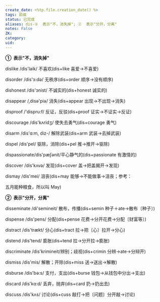 ```yaml
---
create_date: <%tp.file.creation_date() %>
tags: 前缀
status: 已完成
aliases: dis-①  表示"不，消失掉"; ②  表示"分开，分离"
notes: False
ZK: 
category: 
uid: 
---
```



**①  表示"不，消失掉"**

dislike /dis'laik/ 不喜欢(dis+like 喜爱→不喜爱)

disorder /dis'ɔ:də/ 无秩序(dis+order 顺序→没有顺序)

dishonest /dis'ɔnist/ 不诚实的(dis+honest 诚实的)

disappear /,disə'piə/ 消失(dis+appear 出现→不出现→消失)

disproof /'dispru:f/ 反证，反驳(dis+proof 证实→不证实→反证)

discourage /dis'kʌridʒ/ 使失去勇气(dis+courage 勇气)

disarm /dis'ɑ:m, diz-/ 解除武装(dis+arm 武装→去掉武装)

dispel /dis'pel/ 驱除，消除(dis+pel 推→推开→驱除)

dispassionate/dis'pæʃənit/平心静气的(dis+passionate 有激情的)

discover /dis'kʌvə/ 发现(dis+cover 盖→把盖揭开→发现)

dismay /dis'mei/ 沮丧(dis+may 能够→不能做事→沮丧；参考：

五月能种粮食，所以叫 May)

**②  表示"分开，分离"**

disseminate /di'semineit/ 散布，传播(dis+semin 种子＋ate→散布〔种子〕)

dispense /dis'pens/ 分配(dis+pense 花费→分开花费→分配〔财富等〕)

distract /dis'trækt/ 分心(dis+tract 拉→把〔心〕拉开→分心) 

distend /dis'tend/ 膨胀(dis+tend 拉→分开拉→膨胀) 

discriminate /dis'krimineit/辨别；歧视(dis+crimin 分辨→ate→分辩开)

dismiss /dis'mis/ 解散；开除(dis+miss 送→送出→解散) 

disburse /dis'bə:s/ 支付，支出(dis+burse 钱包→从钱包中分出→支出)

discard /dis'kɑ:d/ 丢弃，抛弃(dis+card 扔→扔出去)

discuss /dis'kʌs/ 讨论(dis+cuss 敲打→把〔问题〕分开敲→讨论)